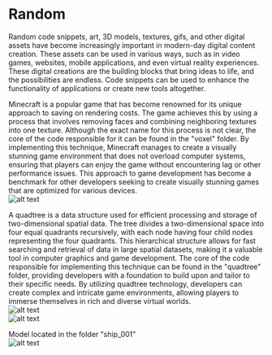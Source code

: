 # Random
Random code snippets, art, 3D models, textures, gifs, and other digital assets have become increasingly important in modern-day digital content creation. These assets can be used in various ways, such as in video games, websites, mobile applications, and even virtual reality experiences. These digital creations are the building blocks that bring ideas to life, and the possibilities are endless. Code snippets can be used to enhance the functionality of applications or create new tools altogether.

Minecraft is a popular game that has become renowned for its unique approach to saving on rendering costs. The game achieves this by using a process that involves removing faces and combining neighboring textures into one texture. Although the exact name for this process is not clear, the core of the code responsible for it can be found in the "voxel" folder. By implementing this technique, Minecraft manages to create a visually stunning game environment that does not overload computer systems, ensuring that players can enjoy the game without encountering lag or other performance issues. This approach to game development has become a benchmark for other developers seeking to create visually stunning games that are optimized for various devices.<br>
![alt text](https://cdn.discordapp.com/attachments/359181069196460064/512032475325792256/GIF.gif)<br>

A quadtree is a data structure used for efficient processing and storage of two-dimensional spatial data. The tree divides a two-dimensional space into four equal quadrants recursively, with each node having four child nodes representing the four quadrants. This hierarchical structure allows for fast searching and retrieval of data in large spatial datasets, making it a valuable tool in computer graphics and game development. The core of the code responsible for implementing this technique can be found in the "quadtree" folder, providing developers with a foundation to build upon and tailor to their specific needs. By utilizing quadtree technology, developers can create complex and intricate game environments, allowing players to immerse themselves in rich and diverse virtual worlds.<br>
![alt text](https://cdn.discordapp.com/attachments/359181069196460064/738568252686336091/GIF.gif)<br>
![alt text](https://cdn.discordapp.com/attachments/460346519753719820/736160179762102272/GIF.gif)<br>

Model located in the folder "ship_001"<br>
![alt text](https://cdn.discordapp.com/attachments/359181069196460064/500466668598853632/unknown.png)<br>
